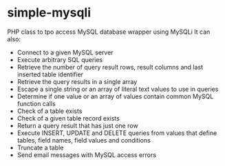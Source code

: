 simple-mysqli
=============

PHP class to tpo access MySQL database wrapper using MySQLi It can also:

- Connect to a given MySQL server
- Execute arbitrary SQL queries
- Retrieve the number of query result rows, result columns and last inserted table identifier
- Retrieve the query results in a single array
- Escape a single string or an array of literal text values to use in queries
- Determine if one value or an array of values contain common MySQL function calls
- Check of a table exists
- Check of a given table record exists
- Return a query result that has just one row
- Execute INSERT, UPDATE and DELETE queries from values that define tables, field names, field values and conditions
- Truncate a table
- Send email messages with MySQL access errors